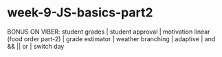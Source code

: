 # week-9-JS-basics-part2
BONUS ON VIBER: student grades | student approval | motivation linear (food order part-2) | grade estimator |   weather branching | adaptive | and &amp;&amp; || or | switch day 
